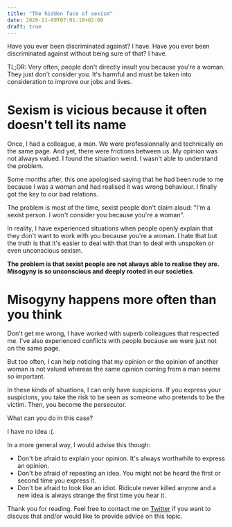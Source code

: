 ```yaml
---
title: "The hidden face of sexism"
date: 2020-11-09T07:01:10+02:00
draft: true
---
```


Have you ever been discriminated against? I have. Have you ever been discriminated against without being sure of that? I have.

TL;DR: Very often, people don't directly insult you because you're a woman. They just don't consider you. It's harmful and must be taken into consideration to improve our jobs and lives.

# Sexism is vicious because it often doesn't tell its name

Once, I had a colleague, a man. We were professionnally and technically on the same page. And yet, there were frictions between us. My opinion was not always valued. I found the situation weird. I wasn't able to understand the problem.

Some months after, this one apologised saying that he had been rude to me because I was a woman and had realised it was wrong behaviour. I finally got the key to our bad relations.

The problem is most of the time, sexist people don't claim aloud: "I'm a sexist person. I won't consider you because you're a woman".

In reality, I have experienced situations when people openly explain that they don't want to work with you because you're a woman. I hate that but the truth is that it's easier to deal with that than to deal with unspoken or even unconscious sexism.

**The problem is that sexist people are not always able to realise they are. Misogyny is so unconscious and deeply rooted in our societies**.

# Misogyny happens more often than you think

Don't get me wrong, I have worked with superb colleagues that respected me. I've also experienced conflicts with people because we were just not on the same page.

But too often, I can help noticing that my opinion or the opinion of another woman is not valued whereas the same opinion coming from a man seems so important.

In these kinds of situations, I can only have suspicions. If you express your suspicions, you take the risk to be seen as someone who pretends to be the victim. Then, you become the persecutor.

What can you do in this case?

I have no idea :(. 

In a more general way, I would advise this though:

- Don't be afraid to explain your opinion. It's always worthwhile to express an opinion.
- Don't be afraid of repeating an idea. You might not be heard the first or second time you express it.
- Don't be afraid to look like an idiot. Ridicule never killed anyone and a new idea is always strange the first time you hear it.

Thank you for reading. Feel free to contact me on [Twitter](https://twitter.com/saby_nastasia) if you want to discuss that and/or would like to provide advice on this topic.
